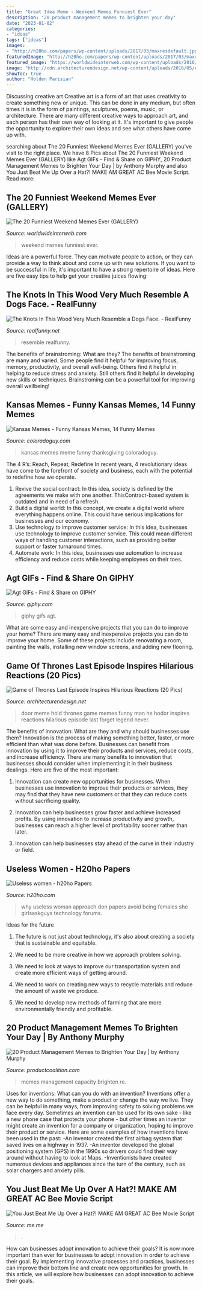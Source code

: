 ```yaml
---
title: "Great Idea Meme - Weekend Memes Funniest Ever"
description: "20 product management memes to brighten your day"
date: "2023-01-02"
categories:
- "ideas"
tags: ["ideas"]
images:
- "http://h20ho.com/papers/wp-content/uploads/2017/03/maxresdefault.jpg"
featuredImage: "http://h20ho.com/papers/wp-content/uploads/2017/03/maxresdefault.jpg"
featured_image: "https://worldwideinterweb.com/wp-content/uploads/2016/07/weekend-memes.jpg"
image: "http://cdn.architecturendesign.net/wp-content/uploads/2016/05/AD-Funny-Hodor-Memes-Game-Of-Thrones-Hold-The-Door-04.jpg"
ShowToc: true
author: "Holden Parisian"
---
```



Discussing creative art
Creative art is a form of art that uses creativity to create something new or unique. This can be done in any medium, but often times it is in the form of paintings, sculptures, poems, music, or architecture. There are many different creative ways to approach art, and each person has their own way of looking at it. It's important to give people the opportunity to explore their own ideas and see what others have come up with.

	

		
searching about The 20 Funniest Weekend Memes Ever (GALLERY) you've visit to the right place. We have 8 Pics about The 20 Funniest Weekend Memes Ever (GALLERY) like Agt GIFs - Find &amp; Share on GIPHY, 20 Product Management Memes to Brighten Your Day | by Anthony Murphy and also You Just Beat Me Up Over a Hat?! MAKE AM GREAT AC Bee Movie Script. Read more:
		
    
## The 20 Funniest Weekend Memes Ever (GALLERY)

<img loading=lazy src="https://worldwideinterweb.com/wp-content/uploads/2016/07/weekend-memes.jpg" onerror="this.onerror=null;this.src='https://tse4.mm.bing.net/th?id=OIP.JccSOlu1o2pyIiZVzfK51gHaIL&amp;pid=15.1';" alt="The 20 Funniest Weekend Memes Ever (GALLERY)">

_Source: worldwideinterweb.com_

>weekend memes funniest ever. 

	

Ideas are a powerful force. They can motivate people to action, or they can provide a way to think about and come up with new solutions. If you want to be successful in life, it's important to have a strong repertoire of ideas. Here are five easy tips to help get your creative juices flowing: 

    
## The Knots In This Wood Very Much Resemble A Dogs Face. - RealFunny

<img loading=lazy src="https://realfunny.net/uploads/the_knots_in_this_wood_very_much_resemble_a_dogs_face._3797125560.jpg" onerror="this.onerror=null;this.src='https://tse2.mm.bing.net/th?id=OIP.W3Sb55EpxxVFNCIcIbQxmAHaJ4&amp;pid=15.1';" alt="The Knots In This Wood Very Much Resemble a Dogs Face. - RealFunny">

_Source: realfunny.net_

>resemble realfunny. 

	

The benefits of brainstroming: What are they?
The benefits of brainstroming are many and varied. Some people find it helpful for improving focus, memory, productivity, and overall well-being. Others find it helpful in helping to reduce stress and anxiety. Still others find it helpful in developing new skills or techniques. Brainstroming can be a powerful tool for improving overall wellbeing!

    
## Kansas Memes - Funny Kansas Memes, 14 Funny Memes

<img loading=lazy src="http://coloradoguy.com/kansas-memes/kansas-meme14.jpg" onerror="this.onerror=null;this.src='https://tse1.mm.bing.net/th?id=OIP.K-OZfS6wKe72ZNxRJCtuwAHaEc&amp;pid=15.1';" alt="Kansas Memes - Funny Kansas Memes, 14 Funny Memes">

_Source: coloradoguy.com_

>kansas memes meme funny thanksgiving coloradoguy. 

	

The 4 R’s: Reach, Repeat, Redefine
In recent years, 4 revolutionary ideas have come to the forefront of society and business, each with the potential to redefine how we operate.
1. Revive the social contract: In this idea, society is defined by the agreements we make with one another. ThisContract-based system is outdated and in need of a refresh.
2. Build a digital world: In this concept, we create a digital world where everything happens online. This could have serious implications for businesses and our economy.
3. Use technology to improve customer service: In this idea, businesses use technology to improve customer service. This could mean different ways of handling customer interactions, such as providing better support or faster turnaround times. 
4. Automate work: In this idea, businesses use automation to increase efficiency and reduce costs while keeping employees on their toes.

    
## Agt GIFs - Find &amp; Share On GIPHY

<img loading=lazy src="https://media.giphy.com/media/26BRBKqUiq586bRVm/giphy.gif" onerror="this.onerror=null;this.src='https://tse2.mm.bing.net/th?id=OIP._em2RKzNYMrqLJFzCSqW_wHaEF&amp;pid=15.1';" alt="Agt GIFs - Find &amp; Share on GIPHY">

_Source: giphy.com_

>giphy gifs agt. 

	

What are some easy and inexpensive projects that you can do to improve your home?
There are many easy and inexpensive projects you can do to improve your home. Some of these projects include renovating a room, painting the walls, installing new window screens, and adding new flooring.

    
## Game Of Thrones Last Episode Inspires Hilarious Reactions (20 Pics)

<img loading=lazy src="http://cdn.architecturendesign.net/wp-content/uploads/2016/05/AD-Funny-Hodor-Memes-Game-Of-Thrones-Hold-The-Door-04.jpg" onerror="this.onerror=null;this.src='https://tse3.mm.bing.net/th?id=OIP.7Kb4NLvke_GL07ARsMfX0QHaJ4&amp;pid=15.1';" alt="Game of Thrones Last Episode Inspires Hilarious Reactions (20 Pics)">

_Source: architecturendesign.net_

>door meme hold thrones game memes funny man he hodor inspires reactions hilarious episode last forget legend never. 

	

The benefits of innovation: What are they and why should businesses use them?
Innovation is the process of making something better, faster, or more efficient than what was done before. Businesses can benefit from innovation by using it to improve their products and services, reduce costs, and increase efficiency. There are many benefits to innovation that businesses should consider when implementing it in their business dealings. Here are five of the most important: 
1. Innovation can create new opportunities for businesses. When businesses use innovation to improve their products or services, they may find that they have new customers or that they can reduce costs without sacrificing quality. 

2. Innovation can help businesses grow faster and achieve increased profits. By using innovation to increase productivity and growth, businesses can reach a higher level of profitability sooner rather than later. 

3. Innovation can help businesses stay ahead of the curve in their industry or field.

    
## Useless Women - H20ho Papers

<img loading=lazy src="http://h20ho.com/papers/wp-content/uploads/2017/03/maxresdefault.jpg" onerror="this.onerror=null;this.src='https://tse2.mm.bing.net/th?id=OIP.ivhS-9wVayq1aMZy_FXxQwHaEK&amp;pid=15.1';" alt="Useless women - h20ho Papers">

_Source: h20ho.com_

>why useless woman approach don papers avoid being females she girlsaskguys technology forums. 

	

Ideas for the future
1. The future is not just about technology, it's also about creating a society that is sustainable and equitable.
2. We need to be more creative in how we approach problem solving.

3. We need to look at ways to improve our transportation system and create more efficient ways of getting around.

4. We need to work on creating new ways to recycle materials and reduce the amount of waste we produce.

5. We need to develop new methods of farming that are more environmentally friendly and profitable.

    
## 20 Product Management Memes To Brighten Your Day | By Anthony Murphy

<img loading=lazy src="https://miro.medium.com/max/1000/1*5prMsWbAnoXvNqwF3M-GYg.jpeg" onerror="this.onerror=null;this.src='https://tse3.mm.bing.net/th?id=OIP.j7LLECNDwbmA2nQE3aQJAwEsEs&amp;pid=15.1';" alt="20 Product Management Memes to Brighten Your Day | by Anthony Murphy">

_Source: productcoalition.com_

>memes management capacity brighten re. 

	

Uses for inventions: What can you do with an invention?
Inventions offer a new way to do something, make a product or change the way we live. They can be helpful in many ways, from improving safety to solving problems we face every day. Sometimes an invention can be used for its own sake - like a new phone case that protects your phone - but other times an inventor might create an invention for a company or organization, hoping to improve their product or service. Here are some examples of how inventions have been used in the past: 
-An inventor created the first airbag system that saved lives on a highway in 1937.
-An inventor developed the global positioning system (GPS) in the 1990s so drivers could find their way around without having to look at Maps.
-Inventionists have created numerous devices and appliances since the turn of the century, such as solar chargers and anxiety pills.

    
## You Just Beat Me Up Over A Hat?! MAKE AM GREAT AC Bee Movie Script

<img loading=lazy src="https://pics.me.me/thumb_you-just-beat-me-up-over-a-hat-make-am-66743627.png" onerror="this.onerror=null;this.src='https://tse3.mm.bing.net/th?id=OIP.BmNaF0j3dQV3tYVKesVaVwAAAA&amp;pid=15.1';" alt="You Just Beat Me Up Over a Hat?! MAKE AM GREAT AC Bee Movie Script">

_Source: me.me_

>. 

	

How can businesses adopt innovation to achieve their goals?
It is now more important than ever for businesses to adopt innovation in order to achieve their goal. By implementing innovative processes and practices, businesses can improve their bottom line and create new opportunities for growth. In this article, we will explore how businesses can adopt innovation to achieve their goals.

